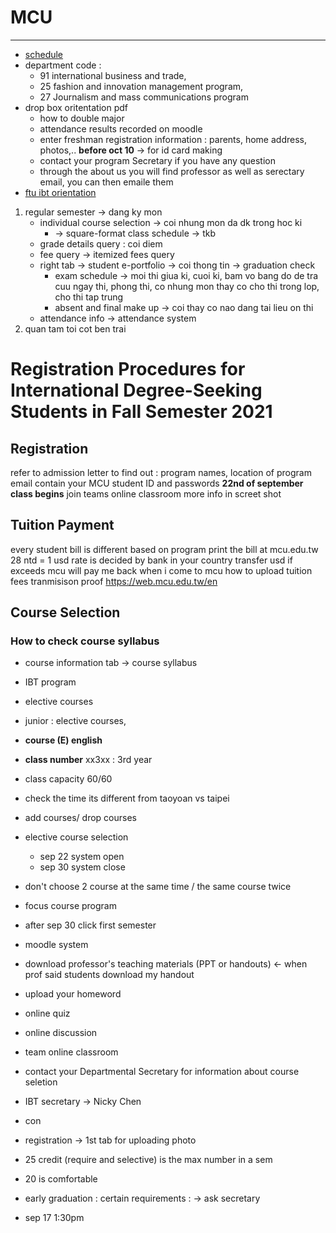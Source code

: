 # MCU

---

- [schedule](https://www.mcu.edu.tw/student/enew-query/sel-5.html)
- department code :
  - 91 international business and trade,
  - 25 fashion and innovation management program,
  - 27 Journalism and mass communications program
- drop box oritentation pdf
  - how to double major
  - attendance results recorded on moodle
  - enter freshman registration information : parents, home address, photos,.. **before oct 10** -> for id card making
  - contact your program Secretary if you have any question
  - through the about us you will find professor as well as serectary email, you can then emaile them
- [ftu ibt orientation](https://drive.google.com/file/d/1ydJmKatHPk4rCD1MP65nUtRx41eWA6jP/view)

1. regular semester -> dang ky mon
   - individual course selection -> coi nhung mon da dk trong hoc ki
     - -> square-format class schedule -> tkb
   - grade details query : coi diem
   - fee query -> itemized fees query
   - right tab -> student e-portfolio -> coi thong tin -> graduation check
     - exam schedule -> moi thi giua ki, cuoi ki, bam vo bang do de tra cuu ngay thi, phong thi, co nhung mon thay co cho thi trong lop, cho thi tap trung
     - absent and final make up -> coi thay co nao dang tai lieu on thi
   - attendance info -> attendance system
2. quan tam toi cot ben trai

# Registration Procedures for International Degree-Seeking Students in Fall Semester 2021

## Registration

refer to admission letter to find out : program names, location of program
email contain your MCU student ID and passwords
**22nd of september class begins**
join teams online classroom
more info in screet shot

## Tuition Payment

every student bill is different based on program
print the bill at mcu.edu.tw
28 ntd = 1 usd rate is decided by bank in your country
transfer usd if exceeds mcu will pay me back when i come to mcu
how to upload tuition fees tranmisison proof
https://web.mcu.edu.tw/en

## Course Selection

### How to check course **syllabus**

- course information tab -> course syllabus
- IBT program
- elective courses
- junior : elective courses,
- **course (E) english**
- **class number** xx3xx : 3rd year
- class capacity 60/60
- check the time its different from taoyoan vs taipei
- add courses/ drop courses
- elective course selection
  - sep 22 system open
  - sep 30 system close
- don't choose 2 course at the same time / the same course twice

- focus course program
- after sep 30 click first semester

- moodle system
- download professor's teaching materials (PPT or handouts) <- when prof said students download my handout
- upload your homeword
- online quiz
- online discussion

- team online classroom
- contact your Departmental Secretary for information about course seletion
- IBT secretary -> Nicky Chen
- con
- registration -> 1st tab for uploading photo
- 25 credit (require and selective) is the max number in a sem
- 20 is comfortable
- early graduation : certain requirements : -> ask secretary
- sep 17 1:30pm
